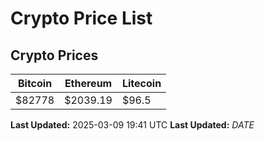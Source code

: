 # Crypto Price List

## Crypto Prices
| Bitcoin | Ethereum | Litecoin |
| ------- | -------- | -------- |
| $82778 | $2039.19 | $96.5 |
**Last Updated:** 2025-03-09 19:41 UTC
**Last Updated:** $DATE$
